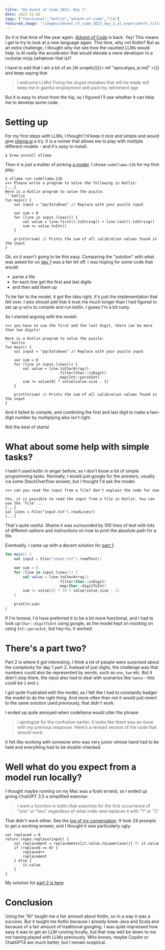 ```yaml
---
title: "AI-dvent of Code 2023: Day 1"
date: 2023-12-02
tags: ["functional","kotlin","advent-of-code","llm"]
featured_image: "/images/advent_of_code_2023_day_1_ai_experiments_title.png"
---
```


So it is that time of the year again. [Advent of Code](https://adventofcode.com/2023) is back. Yey! This means 
I get to try to look at a new language again. This time, why not Kotlin? But as an extra challenge, I thought 
why not see how the vaunted LLMs would help. Is AI really the accelerator that
would elevate a mere developer to a rockstar ninja (whatever that is)? 

I have to add that I am a bit of an [AI sceptic]({{< ref "apocalyps_ai.md" >}}) and keep saying that

> I welcome LLMs! Fixing the stupid mistakes that will be made will keep me in gainful employment well past my
> retirement age

But it is easy to shoot from the hip, so I figured I'll see whether it can help me to develop some code.

# Setting up

For my first steps with LLMs, I thought I'd keep it nice and simple and would give [ollama.ai](https://ollama.ai) a try.
It is a runner that allows me to play with multiple different models - and it's easy to install.

```
$ brew install ollama
```

Then it is just a matter of picking [a model](https://ollama.ai/library). I chose `codellama:13b` for my first play:

```
$ ollama run codellama:13b
>>> Please write a program to solve the following in Kotlin:
[...]
Here is a Kotlin program to solve the puzzle:
```kotlin
fun main() {
    val input = "pqr3stu8vwx" // Replace with your puzzle input
    
    var sum = 0
    for (line in input.lines()) {
        val value = line.first().toString() + line.last().toString()
        sum += value.toInt()
    }
    
    println(sum) // Prints the sum of all calibration values found in the input
}
```

Ok, so it wasn't going to be this easy. Comparing the "solution" with what was asked for on [day 1](https://adventofcode.com/2023/day/1)
was a fair bit off. I was hoping for some code that would:
- parse a file
- for each line get the first and last digits
- and then add them up

To be fair to the model, it got the idea right, it's just the implementation that fell over. I also should add that
it took me much longer than I had figured to set up `gradle` to compile and run kotlin. I guess I'm a bit rusty.

So I started arguing with the model:

```
>>> you have to use the first and the last digit, there can be more than two digits!

Here is a Kotlin program to solve the puzzle:
```kotlin
fun main() {
    val input = "pqr3stu8vwx" // Replace with your puzzle input
    
    var sum = 0
    for (line in input.lines()) {
        val value = line.toCharArray()
                        .filter(Char::isDigit)
                        .map(Int::parseInt)
        sum += value[0] * value[value.size - 1]
    }
    
    println(sum) // Prints the sum of all calibration values found in the input
}
```

And it failed to compile, and combining the first and last digit to make a two-digit number by multiplying also isn't
right.

Not the best of starts!

# What about some help with simple tasks?

I hadn't used kotlin in anger before, so I don't know a lot of simple programming tasks. Normally, I would just google
for the answers, usually via some StackOverflow answer, but I thought I'd ask the model:

```
>>> can you read the input from a file? don't explain the code for now

Yes, it is possible to read the input from a file in Kotlin. You can use the `File`... 
[...]
val lines = File("input.txt").readLines()
[...]
```

That's quite useful. Shame it was surrounded by 100 lines of text with lots of different options and instructions on
how to print the absolute path for a file.

Eventually, I came up with a decent solution for [part 1](https://github.com/beny23/advent-of-code/blob/main/2023/kotlin-ai/day1/src/main/kotlin/Part1.kt):

```kotlin
fun main() {
    val input = File("input.txt").readText()

    var sum = 0
    for (line in input.lines()) {
        val value = line.toCharArray()
                        .filter(Char::isDigit)
                        .map(Char::digitToInt)
        sum += value[0] * 10 + value[value.size - 1]
    }

    println(sum)
}
```

If I'm honest, I'd have preferred it to be a bit more functional, and I had to look up `Char::digitToInt` using google,
as the model kept on insisting on using `Int::parseInt`, but hey-ho, it worked.

# There's a part two?

Part 2 is where it got interesting. I think a lot of people were surprised about the complexity for day 1 part 2. 
Instead of just digits, the challenge was that numbers could also be represented by words, such as `one`, `two` etc. 
But it didn't stop there, the input also had to deal with scenarios like `twone` - this could be `2` and `1`.

I got quite frustrated with the model, as I felt like I had to constantly badger the model to do the right thing. And
more often than not it would just revert to the same solution used previously, that didn't work.

I ended up quite annoyed when codellama would utter the phrase:

> I apologize for the confusion earlier. It looks like there was an issue with my previous response.
> Here's a revised version of the code that should work:

It felt like working with someone who was very junior whose hand had to be held and everything had to be double-checked.

# Well what do you expect from a model run locally?

I thought maybe running on my Mac was a fools errand, so I ended up giving ChatGPT 3.5 a simplified exercise:

> I want a function in kotlin that searches for the first occurrence of "one" or "two" regardless of what order 
> and replaces it with "1" or "2"

That didn't work either. See the [log of my conversation](https://chat.openai.com/share/1cfa7a19-abb5-4155-86dc-39c76a60643f).
It took 24 prompts to get a working answer, and I thought it was particularly ugly:

```
var replaced = 0
return regex.replace(input) {
    val replacement = replacements[it.value.toLowerCase()] ?: it.value
    if (replaced == 0) {
        replaced++
        replacement
    } else {
        it.value
    }
}
```

My solution for [part 2 is here](https://github.com/beny23/advent-of-code/blob/main/2023/kotlin-ai/day1/src/main/kotlin/Part2.kt)

# Conclusion

Using the "AI" taught me a fair amount about Kotlin, so in a way it was a success. But it taught me Kotlin because I 
already knew Java and Scala and because of a fair amount of traditional googling. I was quite impressed how easy
it was to get an LLM running locally, but that may well be down to me not having played with LLMs previously. Who knows,
maybe Copilot or ChatGPT4 are much better, but I remain sceptical. 
